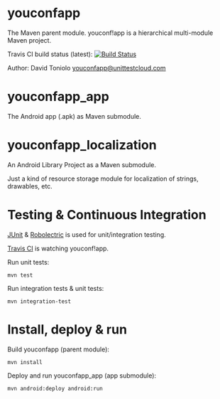 youconfapp
==========

The Maven parent module. youconf!app is a hierarchical multi-module Maven project.

Travis CI build status (latest): [![Build Status](https://travis-ci.org/davidtoniolo/youconfapp.png?branch=master)](https://travis-ci.org/davidtoniolo/youconfapp)

Author: David Toniolo <youconfapp@unittestcloud.com>


youconfapp_app
==============

The Android app (.apk) as Maven submodule.


youconfapp_localization
=======================

An Android Library Project as a Maven submodule.

Just a kind of resource storage module for localization of strings, drawables, etc.


Testing & Continuous Integration
================================

[JUnit](http://junit.org) & [Robolectric](https://github.com/robolectric/robolectric) is used for unit/integration testing.

[Travis CI](https://travis-ci.org/davidtoniolo/youconfapp) is watching youconf!app.

Run unit tests:

	mvn test
	
Run integration tests & unit tests:

	mvn integration-test

Install, deploy & run
=====================

Build youconfapp (parent module):

	mvn install

Deploy and run youconfapp_app (app submodule):

	mvn android:deploy android:run